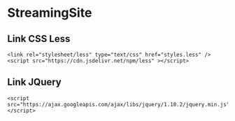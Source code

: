 # StreamingSite
## Link CSS Less
```
<link rel="stylesheet/less" type="text/css" href="styles.less" /> 
<script src="https://cdn.jsdelivr.net/npm/less" ></script>
```

## Link JQuery
```
<script src="https://ajax.googleapis.com/ajax/libs/jquery/1.10.2/jquery.min.js"></script>
```

